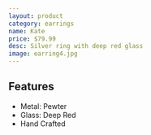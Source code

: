 ```yaml
---
layout: product
category: earrings
name: Kate
price: $79.99
desc: Silver ring with deep red glass
image: earring4.jpg
---
```


## Features

- Metal: Pewter
- Glass: Deep Red
- Hand Crafted